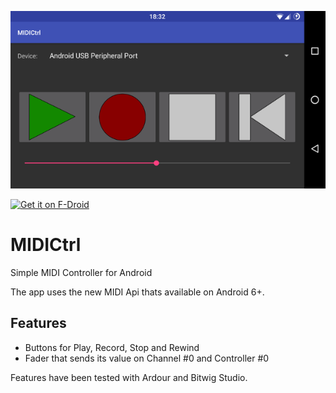 ![App Screenshot](/pic/app.png)

<a href="https://f-droid.org/repository/browse/?fdfilter=MIDICtrl&fdid=moe.martini.midictrl" target="_blank">
	<img src="https://f-droid.org/badge/get-it-on.png" alt="Get it on F-Droid" height="80"/>
</a>

# MIDICtrl
Simple MIDI Controller for Android

The app uses the new MIDI Api thats available on Android 6+.

## Features
* Buttons for Play, Record, Stop and Rewind
* Fader that sends its value on Channel #0 and Controller #0

Features have been tested with Ardour and Bitwig Studio.
